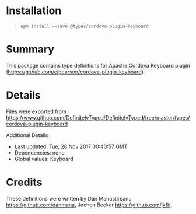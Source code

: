 # Installation
> `npm install --save @types/cordova-plugin-keyboard`

# Summary
This package contains type definitions for Apache Cordova Keyboard plugin (https://github.com/cjpearson/cordova-plugin-keyboard).

# Details
Files were exported from https://www.github.com/DefinitelyTyped/DefinitelyTyped/tree/master/types/cordova-plugin-keyboard

Additional Details
 * Last updated: Tue, 28 Nov 2017 00:40:57 GMT
 * Dependencies: none
 * Global values: Keyboard

# Credits
These definitions were written by  Dan Manastireanu <https://github.com/danmana>, Jochen Becker <https://github.com/jkfb>.
